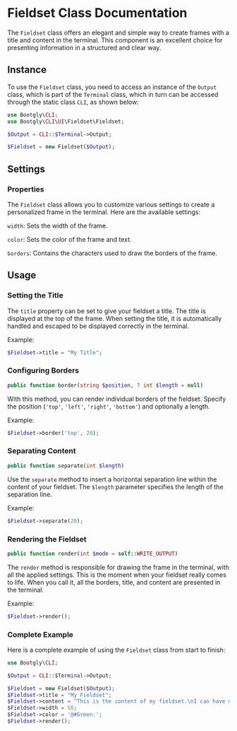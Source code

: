 # Fieldset Class Documentation

The `Fieldset` class offers an elegant and simple way to create frames with a title and content in the terminal. This component is an excellent choice for presenting information in a structured and clear way.

## Instance

To use the `Fieldset` class, you need to access an instance of the `Output` class, which is part of the `Terminal` class, which in turn can be accessed through the static class `CLI`, as shown below:

```php
use Bootgly\CLI;
use Bootgly\CLI\UI\Fieldset\Fieldset;

$Output = CLI::$Terminal->Output;

$Fieldset = new Fieldset($Output);
```

## Settings

### Properties

The `Fieldset` class allows you to customize various settings to create a personalized frame in the terminal. Here are the available settings:

`width`: Sets the width of the frame.

`color`: Sets the color of the frame and text.

`borders`: Contains the characters used to draw the borders of the frame.

## Usage

### Setting the Title

The `title` property can be set to give your fieldset a title. The title is displayed at the top of the frame. When setting the title, it is automatically handled and escaped to be displayed correctly in the terminal.

Example:

```php
$Fieldset->title = "My Title";
```

### Configuring Borders

```php
public function border(string $position, ? int $length = null)
```

With this method, you can render individual borders of the fieldset. Specify the position (`'top'`, `'left'`, `'right'`, `'bottom'`) and optionally a length.

Example:

```php
$Fieldset->border('top', 20);
```

### Separating Content

```php
public function separate(int $length)
```

Use the `separate` method to insert a horizontal separation line within the content of your fieldset. The `$length` parameter specifies the length of the separation line.

Example:

```php
$Fieldset->separate(20);
```

### Rendering the Fieldset

```php
public function render(int $mode = self::WRITE_OUTPUT)
```

The `render` method is responsible for drawing the frame in the terminal, with all the applied settings. This is the moment when your fieldset really comes to life. When you call it, all the borders, title, and content are presented in the terminal.

Example:

```php
$Fieldset->render();
```

### Complete Example

Here is a complete example of using the `Fieldset` class from start to finish:

```php
use Bootgly\CLI;

$Output = CLI::$Terminal->Output;

$Fieldset = new Fieldset($Output);
$Fieldset->title = "My Fieldset";
$Fieldset->content = "This is the content of my fieldset.\nI can have multiple lines.\n@---;\nAnd even separating lines.";
$Fieldset->width = 50;
$Fieldset->color = '@#Green:';
$Fieldset->render();
```
